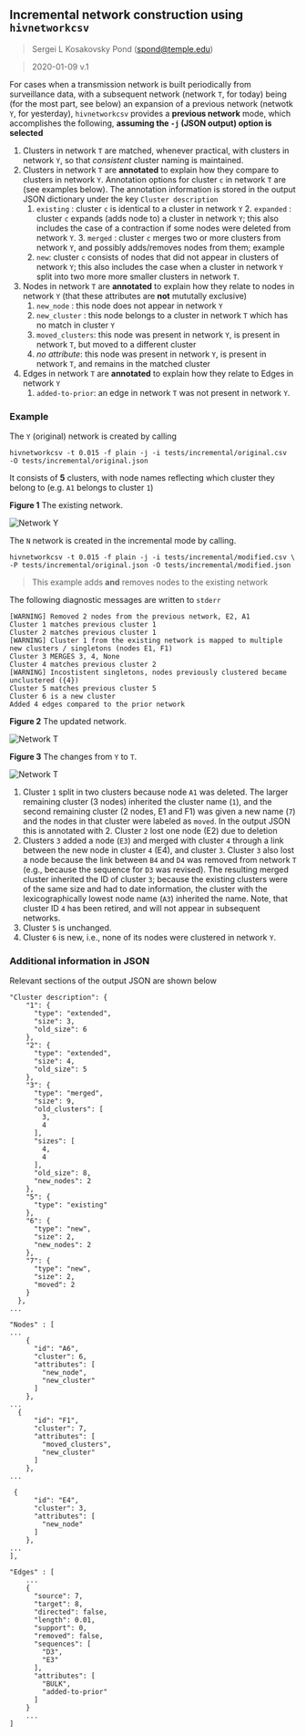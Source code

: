 ## Incremental network construction using `hivnetworkcsv`

> Sergei L Kosakovsky Pond (spond@temple.edu)

> 2020-01-09 v.1

For cases when a transmission network is built periodically from surveillance data, with a subsequent network (network `T`, for today) being (for the most part, see below) an expansion of a previous network (netwotk `Y`, for yesterday), `hivnetworkcsv` provides a **previous network** mode, which accomplishes the following, **assuming the `-j` (JSON output) option is selected**

1. Clusters in network `T` are matched, whenever practical, with clusters in network `Y`, so that _consistent_ cluster naming is maintained. 
2. Clusters in network `T` are **annotated** to explain how they compare to clusters in network `Y`. Annotation options for cluster `c` in network `T` are (see examples below). The annotation information is stored in the output JSON dictionary under the key `Cluster description`
	1. `existing` : cluster `c` is identical to a cluster in network `Y`	2. `expanded` : cluster `c` expands (adds node to) a cluster in network `Y`; this also includes the case of a contraction if some nodes were deleted from network `Y`.	3. `merged`  : cluster `c` merges two or more clusters from network `Y`, and possibly adds/removes nodes from them; example 
	4. `new`: cluster `c` consists of nodes that did not appear in clusters of network `Y`; this also includes the case when a cluster in network `Y` split into two more more smaller clusters in network `T`. 
3. Nodes in network `T` are **annotated** to explain how they relate to nodes in network `Y` (that these attributes are **not** mututally exclusive)
	1. `new_node` : this node does not appear in network `Y`
	2. `new_cluster` : this node belongs to a cluster in network `T` which has no match in cluster `Y`
	3. `moved_clusters`: this node was present in network `Y`, is present in network `T`, but moved to a different cluster
	4. *no attribute*: this node was present in network `Y`, is present in network `T`, and remains in the matched cluster
4. Edges in network `T` are **annotated** to explain how they relate to Edges in network `Y`
	1. `added-to-prior`: an edge in network `T` was not present in network `Y`. 

### Example

The `Y` (original) network is created by calling

```
hivnetworkcsv -t 0.015 -f plain -j -i tests/incremental/original.csv 
-O tests/incremental/original.json 
```

It consists of **5** clusters, with node names reflecting which cluster they belong to (e.g. `A1` belongs to cluster `1`)

**Figure 1** The existing network.

![Network `Y`](figures/incremental-1.png)

The `N` network is created in the incremental mode by calling.

```
hivnetworkcsv -t 0.015 -f plain -j -i tests/incremental/modified.csv \
-P tests/incremental/original.json -O tests/incremental/modified.json
```

> This example adds **and** removes nodes to the existing network


The following diagnostic messages are written to `stderr`

```
[WARNING] Removed 2 nodes from the previous network, E2, A1
Cluster 1 matches previous cluster 1
Cluster 2 matches previous cluster 1
[WARNING] Cluster 1 from the existing network is mapped to multiple new clusters / singletons (nodes E1, F1)
Cluster 3 MERGES 3, 4, None
Cluster 4 matches previous cluster 2
[WARNING] Incostistent singletons, nodes previously clustered became unclustered ({4})
Cluster 5 matches previous cluster 5
Cluster 6 is a new cluster
Added 4 edges compared to the prior network
```

**Figure 2** The updated network.

![Network `T`](figures/incremental-2.png)

**Figure 3** The changes from `Y` to `T`.

![Network `T`](figures/incremental-3.png)

1. Cluster `1` split in two clusters because node `A1` was deleted. The larger remaining cluster (3 nodes) inherited the cluster name (`1`), and the second remaining cluster (2 nodes, E1 and F1) was given a new name (`7`) and the nodes in that cluster were labeled as `moved`. In the output JSON this is annotated with 2. Cluster `2` lost one node (E2) due to deletion
3. Clusters `3` added a node (`E3`) and merged with cluster `4` through a link between the new node in cluster `4` (E4),  and cluster `3`. Cluster `3` also lost a node because the link between `B4` and `D4` was removed from network `T` (e.g., because the sequence for `D3` was revised). The resulting merged cluster inherited the ID of cluster `3`; because the existing clusters were of the same size and had to date information, the cluster with the lexicographically lowest node name (`A3`) inherited the name. Note, that cluster ID `4` has been retired, and will not appear in subsequent networks. 
4. Cluster `5` is unchanged.
5. Cluster `6` is new, i.e., none of its nodes were clustered in network `Y`.

 
### Additional information in JSON

Relevant sections of the output JSON are shown below

```
"Cluster description": {
    "1": {
      "type": "extended",
      "size": 3,
      "old_size": 6
    },
    "2": {
      "type": "extended",
      "size": 4,
      "old_size": 5
    },
    "3": {
      "type": "merged",
      "size": 9,
      "old_clusters": [
        3,
        4
      ],
      "sizes": [
        4,
        4
      ],
      "old_size": 8,
      "new_nodes": 2
    },
    "5": {
      "type": "existing"
    },
    "6": {
      "type": "new",
      "size": 2,
      "new_nodes": 2
    },
    "7": {
      "type": "new",
      "size": 2,
      "moved": 2
    }
  },
...

"Nodes" : [
...
	{
      "id": "A6",
      "cluster": 6,
      "attributes": [
        "new_node",
        "new_cluster"
      ]
	},
...
  {
      "id": "F1",
      "cluster": 7,
      "attributes": [
        "moved_clusters",
        "new_cluster"
      ]
    },
...

 {
      "id": "E4",
      "cluster": 3,
      "attributes": [
        "new_node"
      ]
    },
...
],

"Edges" : [
	...
	{
      "source": 7,
      "target": 8,
      "directed": false,
      "length": 0.01,
      "support": 0,
      "removed": false,
      "sequences": [
        "D3",
        "E3"
      ],
      "attributes": [
        "BULK",
        "added-to-prior"
      ]
    }
    ...
] 
 
```


